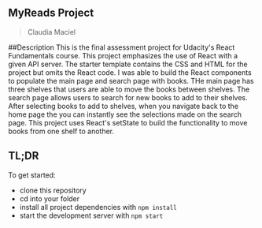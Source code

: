 ## MyReads Project
>Claudia Maciel

##Description
This is the final assessment project for Udacity's React Fundamentals course. This project emphasizes the use of React with a given API server. The starter template contains the CSS and HTML for the project but omits the React code. I was able to build the React components to populate the main page and search page with books. THe main page has three shelves that users are able to move the books between shelves. The search page allows users to search for new books to add to their shelves. After selecting books to add to shelves, when you navigate back to the home page the you can instantly see the selections made on the search page. This project uses React's setState to build the functionality to move books from one shelf to another.


## TL;DR

To get started:

* clone this repository
* cd into your folder
* install all project dependencies with `npm install`
* start the development server with `npm start`
